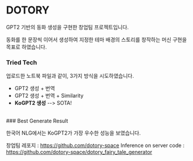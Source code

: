 # DOTORY

GPT2 기반의 동화 생성을 구현한 창업팀 프로젝트입니다.

동화를 한 문장씩 이어서 생성하여 지정한 테마 배경의 스토리를 창작하는 머신 구현을 목표로 하였습니다.


### Tried Tech

업로드한 노트북 파일과 같이, 3가지 방식을 시도하였습니다.
- GPT2 생성 + 번역
- GPT2 생성 + 번역 + Similarity
- **KoGPT2 생성** --> SOTA!

<br>
### Best Generate Result

한국어 NLG에서는 KoGPT2가 가장 우수한 성능을 보였습니다.


창업팀 레포지 : https://github.com/dotory-space
Inference on server code : https://github.com/dotory-space/dotory_fairy_tale_generator
